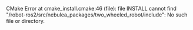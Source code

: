 CMake Error at cmake_install.cmake:46 (file):
file INSTALL cannot find
"/robot-ros2/src/nebulea_packages/two_wheeled_robot/include":
No such file or directory.
